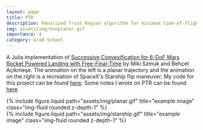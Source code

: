 ```yaml
---
layout: page
title: PTR
description: Penalized Trust Region algorithm for minimum time-of-flight 6DOF powered descent guidance. 
img: assets/img/nonplanar.gif
importance: 4
category: Grad School
---
```

A Julia implementation of [Successive Convexification for 6-DoF Mars Rocket Powered Landing with Free-Final-Time](https://arxiv.org/pdf/1802.03827.pdf) by Miki Szmuk and Behçet Açikmeşe. The animation on the left is a planar trajectory and the animation on the right is a recreation of SpaceX's Starship flip maneuver. My code for this project can be found [here](https://github.com/govindchari/PTR). Some notes I wrote on PTR can be found [here](/assets/pdf/PTR%20Walkthrough.pdf)

<div class="row">
    <div class="col-sm mt-3 mt-md-0">
        {% include figure.liquid path="assets/img/planar.gif" title="example image" class="img-fluid rounded z-depth-1" %}
    </div>
    <div class="col-sm mt-3 mt-md-0">
        {% include figure.liquid path="assets/img/starship.gif" title="example image" class="img-fluid rounded z-depth-1" %}
    </div>
</div>


